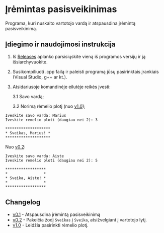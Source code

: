 # Įrėmintas pasisveikinimas
Programa, kuri nuskaito vartotojo vardą ir atspausdina įrėmintą pasisveikinimą.

## Įdiegimo ir naudojimosi instrukcija
1. Iš [Releases](https://github.com/metroff/VU_OP_uzd1/releases) aplanko parsisiųskite vieną iš programos versijų ir ją išsiarchyvuokite.
2. Susikompiliuoti .cpp failą ir paleisti programą jūsų pasirinktais įrankiais (Visual Studio, g++ ar kt.).
3. Atsidariusoje komandinėje eilutėje reikės įvesti:

   3.1 Savo vardą;
   
   3.2 Norimą rėmelio plotį (nuo [v1.0](https://github.com/metroff/VU_OP_uzd1/releases/tag/v1.0));
```
Iveskite savo varda: Marius
Iveskite remelio ploti (daugiau nei 2): 3

********************
* Sveikas, Marius! *
********************
```
Nuo [v0.2](https://github.com/metroff/VU_OP_uzd1/releases/tag/v0.2):
```
Iveskite savo varda: Aiste
Iveskite remelio ploti (daugiau nei 2): 5

******************
*                *
* Sveika, Aiste! *
*                *
******************
```
## Changelog
* [v0.1](https://github.com/metroff/VU_OP_uzd1/releases/tag/v0.1) - Atspausdina įrėmintą pasisveikinimą
* [v0.2](https://github.com/metroff/VU_OP_uzd1/releases/tag/v0.2) - Pakeičia žodį ```Sveikas``` į ```Sveika```, atsižvelgiant į vartotojo lytį.
* [v1.0](https://github.com/metroff/VU_OP_uzd1/releases/tag/v1.0) - Leidžia pasirinkti rėmelio plotį.
